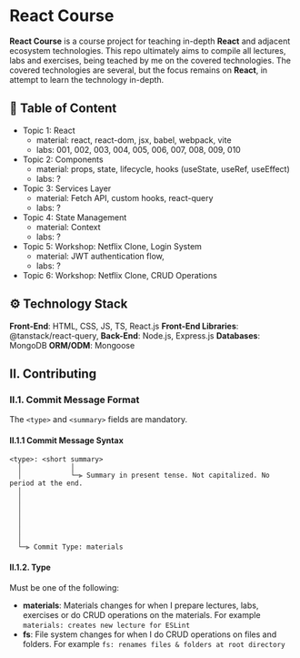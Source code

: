 # React Course

**React Course** is a course project for teaching in-depth **React** and adjacent ecosystem technologies. This repo ultimately aims to compile all lectures, labs and exercises, being teached by me on the covered technologies. The covered technologies are several, but the focus remains on **React**, in attempt to learn the technology in-depth.

## :pencil: Table of Content
- Topic 1: React
    - material: react, react-dom, jsx, babel, webpack, vite
    - labs: 001, 002, 003, 004, 005, 006, 007, 008, 009, 010
- Topic 2: Components
    - material: props, state, lifecycle, hooks (useState, useRef, useEffect)
    - labs: ?
- Topic 3: Services Layer
    - material: Fetch API, custom hooks, react-query
    - labs: ?
- Topic 4: State Management
    - material: Context
    - labs: ?
- Topic 5: Workshop: Netflix Clone, Login System
    - material: JWT authentication flow,
    - labs: ?
- Topic 6: Workshop: Netflix Clone, CRUD Operations

## :gear: Technology Stack
**Front-End**: HTML, CSS, JS, TS, React.js
**Front-End Libraries**: @tanstack/react-query, 
**Back-End**: Node.js, Express.js
**Databases**: MongoDB
**ORM/ODM**: Mongoose

## II. Contributing
### II.1. Commit Message Format
The `<type>` and `<summary>` fields are mandatory.

#### II.1.1 Commit Message Syntax
```
<type>: <short summary>
  │            │
  │            └─⫸ Summary in present tense. Not capitalized. No period at the end.
  │
  │ 
  │
  │
  │
  │
  │
  └─⫸ Commit Type: materials
```

#### II.1.2. Type
Must be one of the following:
* **materials**: Materials changes for when I prepare lectures, labs, exercises or do CRUD operations on the materials. For example `materials: creates new lecture for ESLint`
* **fs**: File system changes for when I do CRUD operations on files and folders. For example `fs: renames files & folders at root directory`